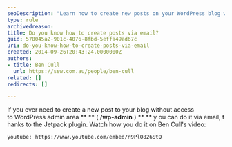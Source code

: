```yaml
---
seoDescription: "Learn how to create new posts on your WordPress blog without access to the admin area using the Jetpack plugin and Ben Cull's video."
type: rule
archivedreason: 
title: Do you know how to create posts via email?
guid: 578045a2-901c-4076-8fbd-5effa49ad67c
uri: do-you-know-how-to-create-posts-via-email
created: 2014-09-26T20:43:24.0000000Z
authors:
- title: Ben Cull
  url: https://ssw.com.au/people/ben-cull
related: []
redirects: []

---
```


If you ever need to create a new post to your blog without access to WordPress admin area ** ** ( **/wp-admin** ) ** ** y  ou can do it via email, t  hanks to the Jetpack plugin. Watch how you do it on Ben Cull's video:

<!--endintro-->


`youtube: https://www.youtube.com/embed/n9PlO826StQ`
